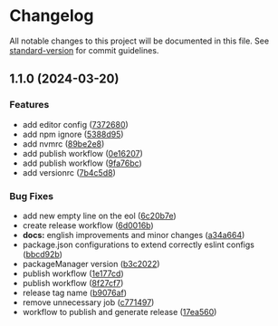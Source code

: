 # Changelog

All notable changes to this project will be documented in this file. See [standard-version](https://github.com/conventional-changelog/standard-version) for commit guidelines.

## 1.1.0 (2024-03-20)


### Features

* add editor config ([7372680](https://github.com/natahouse/nata-lint/commit/7372680b2a94f09bd60507e09b2404df31152100))
* add npm ignore ([5388d95](https://github.com/natahouse/nata-lint/commit/5388d95caedfc80262d5dbf1e0e79cc54d491d34))
* add nvmrc ([89be2e8](https://github.com/natahouse/nata-lint/commit/89be2e852f5aa0179bceae99b928c0bc82b40418))
* add publish workflow ([0e16207](https://github.com/natahouse/nata-lint/commit/0e16207e9564a8c4ec1cb5770348c18d3d194a9f))
* add publish workflow ([9fa76bc](https://github.com/natahouse/nata-lint/commit/9fa76bc961d6b47e439a76b1cd754f85a2422300))
* add versionrc ([7b4c5d8](https://github.com/natahouse/nata-lint/commit/7b4c5d867c516f38a10dea4752b67ab2746fcdf9))


### Bug Fixes

* add new empty line on the eol ([6c20b7e](https://github.com/natahouse/nata-lint/commit/6c20b7ed29aae22704e8fefe32ff4e0b441aa246))
* create release workflow ([6d0016b](https://github.com/natahouse/nata-lint/commit/6d0016bd7626434e751a8e889dd9bd0c05ecad4c))
* **docs:** english improvements and minor changes ([a34a664](https://github.com/natahouse/nata-lint/commit/a34a66404abc7cddfdd5c8f7a17a7a829b8b5571))
* package.json configurations to extend correctly eslint configs ([bbcd92b](https://github.com/natahouse/nata-lint/commit/bbcd92b4a992c5bc53c15a735990b39bc3d5b389))
* packageManager version ([b3c2022](https://github.com/natahouse/nata-lint/commit/b3c20225b328d45d3f93639674cfe174d252629e))
* publish workflow ([1e177cd](https://github.com/natahouse/nata-lint/commit/1e177cdd131865c9f64a49c79809caf4aa599436))
* publish workflow ([8f27cf7](https://github.com/natahouse/nata-lint/commit/8f27cf734be7da10bc4965e82149ccd920d411c5))
* release tag name ([b9076af](https://github.com/natahouse/nata-lint/commit/b9076af7ef7e8a21ac8669a36e045104896a9a61))
* remove unnecessary job ([c771497](https://github.com/natahouse/nata-lint/commit/c7714973f3ddf0a890dcaea08a57811c67a5c77b))
* workflow to publish and generate release ([17ea560](https://github.com/natahouse/nata-lint/commit/17ea560c7b963c3358c3f530613020155032013f))
